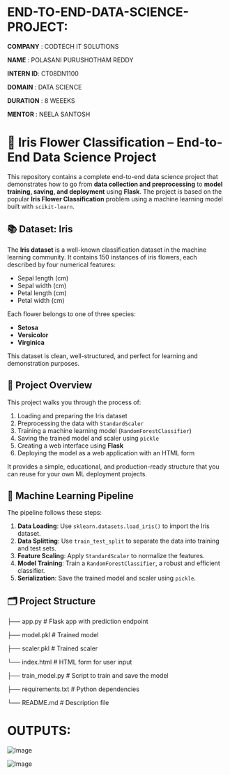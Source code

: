 # END-TO-END-DATA-SCIENCE-PROJECT:

**COMPANY**  : CODTECH IT SOLUTIONS

**NAME**     : POLASANI PURUSHOTHAM REDDY

**INTERN ID**: CT08DN1100

**DOMAIN**   : DATA SCIENCE

**DURATION** : 8 WEEEKS

**MENTOR**   : NEELA SANTOSH




# 🌸 Iris Flower Classification – End-to-End Data Science Project

This repository contains a complete end-to-end data science project that demonstrates how to go from **data collection and preprocessing** to **model training, saving, and deployment** using **Flask**. The project is based on the popular **Iris Flower Classification** problem using a machine learning model built with `scikit-learn`.
## 📚 Dataset: Iris

The **Iris dataset** is a well-known classification dataset in the machine learning community. It contains 150 instances of iris flowers, each described by four numerical features:

- Sepal length (cm)
- Sepal width (cm)
- Petal length (cm)
- Petal width (cm)

Each flower belongs to one of three species:
- **Setosa**
- **Versicolor**
- **Virginica**

This dataset is clean, well-structured, and perfect for learning and demonstration purposes.


## 🚀 Project Overview

This project walks you through the process of:

1. Loading and preparing the Iris dataset
2. Preprocessing the data with `StandardScaler`
3. Training a machine learning model (`RandomForestClassifier`)
4. Saving the trained model and scaler using `pickle`
5. Creating a web interface using **Flask**
6. Deploying the model as a web application with an HTML form

It provides a simple, educational, and production-ready structure that you can reuse for your own ML deployment projects.

## 🧠 Machine Learning Pipeline

The pipeline follows these steps:

1. **Data Loading**: Use `sklearn.datasets.load_iris()` to import the Iris dataset.
2. **Data Splitting**: Use `train_test_split` to separate the data into training and test sets.
3. **Feature Scaling**: Apply `StandardScaler` to normalize the features.
4. **Model Training**: Train a `RandomForestClassifier`, a robust and efficient classifier.
5. **Serialization**: Save the trained model and scaler using `pickle`.

## 🗂️ Project Structure

├── app.py                   # Flask app with prediction endpoint

├── model.pkl                # Trained model

├── scaler.pkl                # Trained scaler
  
└── index.html                # HTML form for user input

├── train_model.py            # Script to train and save the model

├── requirements.txt          # Python dependencies

└── README.md                 # Description file

# OUTPUTS:

![Image](https://github.com/user-attachments/assets/58330a99-5864-43a9-9d05-cbb666f0b4da)


![Image](https://github.com/user-attachments/assets/25f532d6-ad41-4b37-a738-4ab9faa9c0cf)
